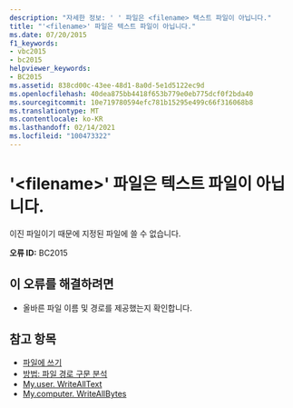 ```yaml
---
description: "자세한 정보: ' ' 파일은 <filename> 텍스트 파일이 아닙니다."
title: "'<filename>' 파일은 텍스트 파일이 아닙니다."
ms.date: 07/20/2015
f1_keywords:
- vbc2015
- bc2015
helpviewer_keywords:
- BC2015
ms.assetid: 838cd00c-43ee-48d1-8a0d-5e1d5122ec9d
ms.openlocfilehash: 40dea875bb4418f653b779e0eb775dcf0f2bda40
ms.sourcegitcommit: 10e719780594efc781b15295e499c66f316068b8
ms.translationtype: MT
ms.contentlocale: ko-KR
ms.lasthandoff: 02/14/2021
ms.locfileid: "100473322"
---
```

# <a name="the-file-filename-is-not-a-text-file"></a>'\<filename>' 파일은 텍스트 파일이 아닙니다.

이진 파일이기 때문에 지정된 파일에 쓸 수 없습니다.  
  
 **오류 ID:** BC2015  
  
## <a name="to-correct-this-error"></a>이 오류를 해결하려면  
  
- 올바른 파일 이름 및 경로를 제공했는지 확인합니다.  
  
## <a name="see-also"></a>참고 항목

- [파일에 쓰기](../developing-apps/programming/drives-directories-files/writing-to-files.md)
- [방법: 파일 경로 구문 분석](../developing-apps/programming/drives-directories-files/how-to-parse-file-paths.md)
- [My.user. WriteAllText](xref:Microsoft.VisualBasic.FileIO.FileSystem.WriteAllText%2A)
- [My.computer. WriteAllBytes](xref:Microsoft.VisualBasic.MyServices.FileSystemProxy.WriteAllBytes%2A)
